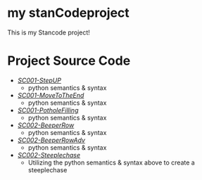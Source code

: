 # my stanCodeproject
This is my Stancode project!
# Project Source Code
- *[SC001-StepUP](StepUp.py)* 
  -  python semantics & syntax 
- *[SC001-MoveToTheEnd](MoveToTheEnd.py)*   
  -  python semantics & syntax
- *[SC001-PotholeFilling](PotholeFilling.py)* 
  -  python semantics & syntax
- *[SC002-BeeperRow](BeeperRow.py)*
  -  python semantics & syntax
- *[SC002-BeeperRowAdv](BeeperRowAdv.py)*
  -  python semantics & syntax
- *[SC002-Steeplechase](Steeplechase.py)*
  -  Utilizing the python semantics & syntax above to create a steeplechase

